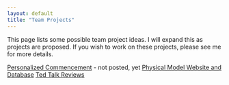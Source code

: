 ```yaml
---
layout: default
title: "Team Projects"
---
```


This page lists some possible team project ideas.  I will expand this as projects are proposed.  If you wish to work on these projects, please see me for more details.


[Personalized Commencement](Personalized_Commencement_Project.pdf) - not posted, yet
[Physical Model Website and Database](Physical_Model_Website_and_Database.pdf)
[Ted Talk Reviews](TED_Talk_Reviews_CS_Project.pdf)

